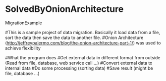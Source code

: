 # SolvedByOnionArchitecture
MigrationExample


#This is a sample project of data migration. Basically it load data from a file, sort the data then save the data to another file.
#Onion Architecture (http://jeffreypalermo.com/blog/the-onion-architecture-part-1/) was used to achieve flexibility

#What the program does
#Get external data in different format from outside (Read from file, database, web service call ...) 
#Convert external data to internal data
#Do some processing (sorting data)
#Save result (might be file, database ...)



